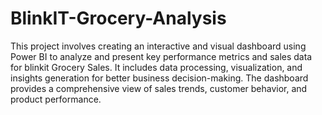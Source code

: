 # BlinkIT-Grocery-Analysis
This project involves creating an interactive and visual dashboard using Power BI to analyze and present key performance metrics and sales data for blinkit Grocery Sales. It includes data processing, visualization, and insights generation for better business decision-making. The dashboard provides a comprehensive view of sales trends, customer behavior, and product performance.
